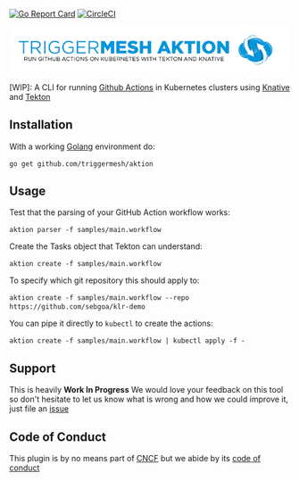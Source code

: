 [![Go Report Card](https://goreportcard.com/badge/github.com/triggermesh/aktion)](https://goreportcard.com/report/github.com/triggermesh/aktion) [![CircleCI](https://circleci.com/gh/triggermesh/aktion/tree/master.svg?style=shield)](https://circleci.com/gh/triggermesh/aktion/tree/master)

![Aktion](./aktion.png)

[WIP]: A CLI for running [Github Actions](https://developer.github.com/actions/creating-workflows/workflow-configuration-options/#workflow-blocks) in Kubernetes clusters using [Knative](https://github.com/knative) and [Tekton](https://github.com/tektoncd/pipeline)

## Installation

With a working [Golang](https://golang.org/doc/install) environment do:

```
go get github.com/triggermesh/aktion
```

## Usage

Test that the parsing of your GitHub Action workflow works:

```
aktion parser -f samples/main.workflow
```

Create the Tasks object that Tekton can understand:

```
aktion create -f samples/main.workflow
```

To specify which git repository this should apply to:

```
aktion create -f samples/main.workflow --repo https://github.com/sebgoa/klr-demo
```

You can pipe it directly to `kubectl` to create the actions:

```
aktion create -f samples/main.workflow | kubectl apply -f -
```

## Support

This is heavily **Work In Progress** We would love your feedback on this tool so don't hesitate to let us know what is wrong and how we could improve it, just file an [issue](https://github.com/triggermesh/aktion/issues/new)

## Code of Conduct

This plugin is by no means part of [CNCF](https://www.cncf.io/) but we abide by its [code of conduct](https://github.com/cncf/foundation/blob/master/code-of-conduct.md)
